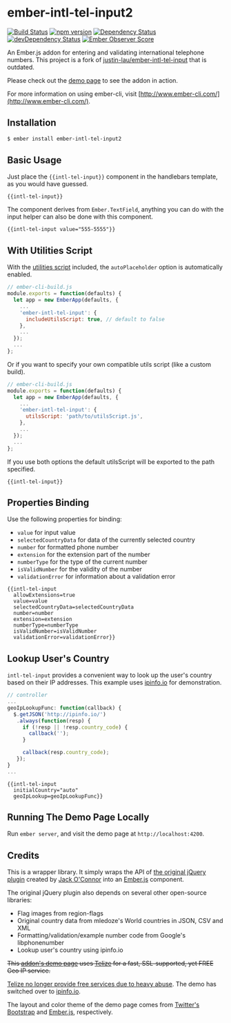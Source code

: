 # ember-intl-tel-input2

[![Build Status](https://travis-ci.org/cdatehortuab/ember-intl-tel-input.svg?branch=master)](https://travis-ci.org/cdatehortuab/ember-intl-tel-input)
[![npm version](https://badge.fury.io/js/ember-intl-tel-input2.svg)](http://badge.fury.io/js/ember-intl-tel-input2)
[![Dependency Status](https://david-dm.org/cdatehortuab/ember-intl-tel-input.svg)](https://david-dm.org/cdatehortuab/ember-intl-tel-input)
[![devDependency Status](https://david-dm.org/cdatehortuab/ember-intl-tel-input/dev-status.svg)](https://david-dm.org/cdatehortuab/ember-intl-tel-input#info=devDependencies)
[![Ember Observer Score](https://emberobserver.com/badges/ember-intl-tel-input2.svg)](https://emberobserver.com/addons/ember-intl-tel-input2)

An Ember.js addon for entering and validating international telephone numbers.
This project is a fork of [justin-lau/ember-intl-tel-input](https://github.com/justin-lau/ember-intl-tel-input) that is outdated.

Please check out the [demo page](http://cdatehortuab.github.io/ember-intl-tel-input/) to see the addon in action.

For more information on using ember-cli, visit [http://www.ember-cli.com/](http://www.ember-cli.com/).

## Installation

```bash
$ ember install ember-intl-tel-input2
```

## Basic Usage

Just place the `{{intl-tel-input}}` component in the handlebars template, as you would have guessed.

```htmlbars
{{intl-tel-input}}
```

The component derives from `Ember.TextField`, anything you can do with the input helper can also be done with this component.

```htmlbars
{{intl-tel-input value="555-5555"}}
```

## With Utilities Script

With the [utilities script](https://github.com/jackocnr/intl-tel-input#utilities-script) included, the `autoPlaceholder` option is automatically enabled.

```javascript
// ember-cli-build.js
module.exports = function(defaults) {
  let app = new EmberApp(defaults, {
    ...
    'ember-intl-tel-input': {
      includeUtilsScript: true, // default to false
    },
    ...
  });
  ...
};
```
Or if you want to specify your own compatible utils script (like a custom build).
```javascript
// ember-cli-build.js
module.exports = function(defaults) {
  let app = new EmberApp(defaults, {
    ...
    'ember-intl-tel-input': {
      utilsScript: 'path/to/utilsScript.js',
    },
    ...
  });
  ...
};
```
If you use both options the default utilsScript will be exported to the path specified.

```htmlbars
{{intl-tel-input}}
```

## Properties Binding

Use the following properties for binding:

*   `value` for input value
*   `selectedCountryData` for data of the currently selected country
*   `number` for formatted phone number
*   `extension` for the extension part of the number
*   `numberType` for the type of the current number
*   `isValidNumber` for the validity of the number
*   `validationError` for information about a validation error

```htmlbars
{{intl-tel-input
  allowExtensions=true
  value=value
  selectedCountryData=selectedCountryData
  number=number
  extension=extension
  numberType=numberType
  isValidNumber=isValidNumber
  validationError=validationError}}
```

## Lookup User's Country
`intl-tel-input` provides a convenient way to look up the user's country based on their IP addresses. This example uses [ipinfo.io](http://ipinfo.io/) for demonstration.

```javascript
// controller
...
geoIpLookupFunc: function(callback) {
  $.getJSON('http://ipinfo.io/')
   .always(function(resp) {
     if (!resp || !resp.country_code) {
       callback('');
     }

     callback(resp.country_code);
   });
}
...
```

```htmlbars
{{intl-tel-input
  initialCountry="auto"
  geoIpLookup=geoIpLookupFunc}}
```

## Running The Demo Page Locally

Run `ember server`, and visit the demo page at `http://localhost:4200`.

## Credits

This is a wrapper library. It simply wraps the API of [the original jQuery plugin](http://jackocnr.com/intl-tel-input.html) created by [Jack O'Connor](http://jackocnr.com/) into an [Ember.js](http://emberjs.com/) component.

The original jQuery plugin also depends on several other open-source libraries:

*   Flag images from region-flags
*   Original country data from mledoze's World countries in JSON, CSV and XML
*   Formatting/validation/example number code from Google's libphonenumber
*   Lookup user's country using ipinfo.io

~~This [addon's demo page](http://cdatehortuab.github.io/ember-intl-tel-input/) uses [Telize](http://www.telize.com/) for a fast, SSL-supported, yet FREE Geo IP service.~~

[Telize no longer provide free services due to heavy abuse](http://www.cambus.net/adventures-in-running-a-free-public-api/). The demo has switched over to [ipinfo.io](http://ipinfo.io).

The layout and color theme of the demo page comes from [Twitter's Bootstrap](http://getbootstrap.com/) and [Ember.js](http://emberjs.com/), respectively.
